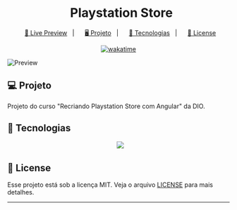 <h1 align="center">
  Playstation Store
</h1>

<p align="center">
  <a href="https://brunoh-playstation-store.vercel.app/">🔗 Live Preview</a>&nbsp;&nbsp;&nbsp;|&nbsp;&nbsp;&nbsp;
  <a href="#-projeto">🖥️ Projeto</a>&nbsp;&nbsp;&nbsp;|&nbsp;&nbsp;&nbsp;
  <a href="#-tecnologias">🚀 Tecnologias</a>&nbsp;&nbsp;&nbsp;|&nbsp;&nbsp;&nbsp;
  <a href="#-license">📝 License</a>
</p>

<p align="center">
    <a href="https://wakatime.com/badge/user/68660678-6b86-4b78-98df-f5f41a37e1bc/project/d7a6d4fe-ac07-4b2c-9041-f06196b6ff9d"><img src="https://wakatime.com/badge/user/68660678-6b86-4b78-98df-f5f41a37e1bc/project/d7a6d4fe-ac07-4b2c-9041-f06196b6ff9d.svg" alt="wakatime"></a>
</p>

![Preview](./src/assets/preview.jpg)

## 💻 Projeto

Projeto do curso "Recriando Playstation Store com Angular" da DIO.

## 🚀 Tecnologias

<p align="center">
  <img src="https://img.shields.io/badge/angular-%23DD0031.svg?style=for-the-badge&logo=angular&logoColor=white">
</p>

## 📝 License

Esse projeto está sob a licença MIT. Veja o arquivo [LICENSE](LICENSE) para mais detalhes.

---
